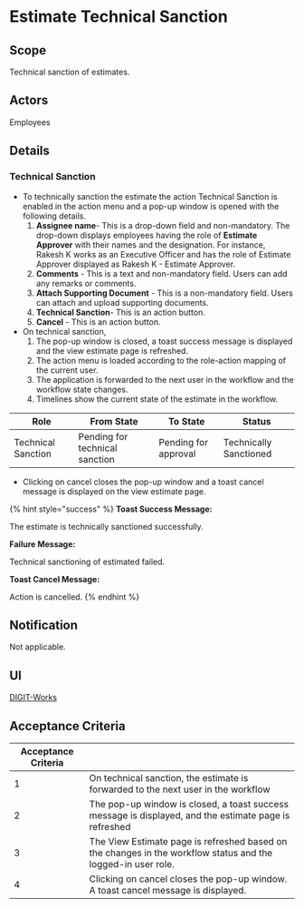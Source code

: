 # Estimate Technical Sanction

## **Scope**

Technical sanction of estimates.

## **Actors**

Employees

## **Details**

### **Technical Sanction**

* To technically sanction the estimate the action Technical Sanction is enabled in the action menu and a pop-up window is opened with the following details.
  1. **Assignee name**- This is a drop-down field and non-mandatory. The drop-down displays employees having the role of **Estimate Approver** with their names and the designation. For instance, Rakesh K works as an Executive Officer and has the role of Estimate Approver displayed as Rakesh K - Estimate Approver. &#x20;
  2. **Comments** - This is a text and non-mandatory field. Users can add any remarks or comments.  &#x20;
  3. **Attach Supporting Document** - This is a non-mandatory field. Users can attach and upload supporting documents.&#x20;
  4. **Technical Sanction**- This is an action button.
  5. **Cancel** - This is an action button.
* On technical sanction,
  1. The pop-up window is closed, a toast success message is displayed and the view estimate page is refreshed.
  2. The action menu is loaded according to the role-action mapping of the current user.
  3. The application is forwarded to the next user in the workflow and the workflow state changes.
  4. Timelines show the current state of the estimate in the workflow.

| Role               | From State                     | To State             | Status                 |
| ------------------ | ------------------------------ | -------------------- | ---------------------- |
| Technical Sanction | Pending for technical sanction | Pending for approval | Technically Sanctioned |

* Clicking on cancel closes the pop-up window and a toast cancel message is displayed on the view estimate page.

{% hint style="success" %}
**Toast Success Message:**

The estimate is technically sanctioned successfully.

**Failure Message:**

Technical sanctioning of estimated failed.

**Toast Cancel Message:**

Action is cancelled.
{% endhint %}

## **Notification**

Not applicable.

## **UI**

[<img src="https://static.figma.com/uploads/b6df2735e4cb368306acf5480b50f96e69f96099" alt="" data-size="line">DIGIT-Works](https://www.figma.com/file/M2P3O9WlKtxuLCjQKxLLDg/DIGIT-Works?node-id=2014%3A31068\&t=vPbLKm950fDLjage-4)

## **Acceptance Criteria**

| Acceptance Criteria |                                                                                                              |
| ------------------- | ------------------------------------------------------------------------------------------------------------ |
| 1                   | On technical sanction, the estimate is forwarded to the next user in the workflow                            |
| 2                   | The pop-up window is closed, a toast success message is displayed, and the estimate page is refreshed        |
| 3                   | The View Estimate page is refreshed based on the changes in the workflow status and the logged-in user role. |
| 4                   | Clicking on cancel closes the pop-up window. A toast cancel message is displayed.                            |
